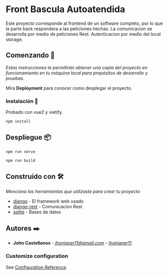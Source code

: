 # Front Bascula Autoatendida

Este proyecto corresponde al frontend de un software completo, por lo que la parte back respondera a las peticiones hechas.
La comunicacion se desarrolla por medio de peticiones Rest. Autenticacion por medio del local storage. 


## Comenzando 🚀

_Estas instrucciones te permitirán obtener una copia del proyecto en funcionamiento en tu máquina local para propósitos de desarrollo y pruebas._

Mira **Deployment** para conocer como desplegar el proyecto.


### Instalación 🔧

Probado con vue2 y vietify.

```
npm install
```



## Despliegue 📦

```
npm run serve
```

```
npm run build
```

## Construido con 🛠️

_Menciona las herramientas que utilizaste para crear tu proyecto_

* [django](https://www.djangoproject.com/) - El framework web usado
* [django-rest](https://www.django-rest-framework.org/) - Comunicacion Rest
* [sqlite](https://www.sqlite.org) - Bases de datos


## Autores ✒️


* **John Castellanos** - *jhonjaner11@gmail.com* - [jhonjaner11](https://github.com/jhonjaner11)



### Customize configuration
See [Configuration Reference](https://cli.vuejs.org/config/).
